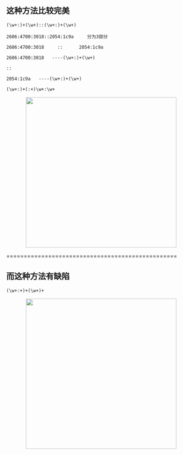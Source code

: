 ## 这种方法比较完美

`(\w+:)+(\w+)::(\w+:)+(\w+)`

```
2606:4700:3018::2054:1c9a     分为3部分

2606:4700:3018     ::      2054:1c9a

2606:4700:3018   ----(\w+:)+(\w+)

::

2054:1c9a   ----(\w+:)+(\w+)
```

  `(\w+:)+(:+)\w+:\w+`

<p align="center"><img src="https://cdn.jsdelivr.net/gh/zb9678/img@main/up1/11.29:21:40:32.png" style="width:400px;"></p>

=================================================

## 而这种方法有缺陷

  `(\w+:+)+(\w+)+`

<p align="center"><img src="https://cdn.jsdelivr.net/gh/zb9678/img@main/up1/11.29:21:41:44.png" style="width:400px;"></p>


